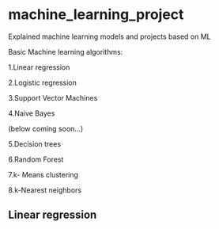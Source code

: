 # machine_learning_project
Explained machine learning models and projects based on ML

Basic Machine learning algorithms:

1.Linear regression

2.Logistic regression

3.Support Vector Machines

4.Naive Bayes

(below coming soon...)

5.Decision trees

6.Random Forest

7.k- Means clustering

8.k-Nearest neighbors

## Linear regression


